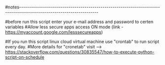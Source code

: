 #notes----------------------------------------------------------------------------------------------------------------------

#before run this script enter your e-mail address and password to certen variables
#Allow less secure apps access ON mode (link - https://myaccount.google.com/lesssecureapps)

#If you run this script linux cloud virtual machine use "crontab" to run script every day.
#More details for "cronetab" visit --> https://stackoverflow.com/questions/30835547/how-to-execute-python-script-on-schedule 

